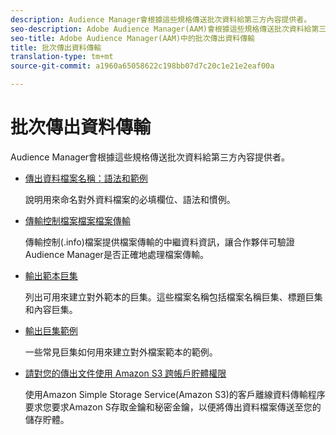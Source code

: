 ```yaml
---
description: Audience Manager會根據這些規格傳送批次資料給第三方內容提供者。
seo-description: Adobe Audience Manager(AAM)會根據這些規格傳送批次資料給第三方內容提供者。
seo-title: Adobe Audience Manager(AAM)中的批次傳出資料傳輸
title: 批次傳出資料傳輸
translation-type: tm+mt
source-git-commit: a1960a65058622c198bb07d7c20c1e21e2eaf00a

---
```



# 批次傳出資料傳輸

Audience Manager會根據這些規格傳送批次資料給第三方內容提供者。

* [傳出資料檔案名稱：語法和範例](/help/using/integration/receiving-audience-data/batch-outbound-transfers/outbound-file-name-contents.md)

   說明用來命名對外資料檔案的必填欄位、語法和慣例。

* [傳輸控制檔案檔案檔案傳輸](/help/using/integration/receiving-audience-data/batch-outbound-transfers/transfer-control-files.md)

   傳輸控制(.info)檔案提供檔案傳輸的中繼資料資訊，讓合作夥伴可驗證Audience Manager是否正確地處理檔案傳輸。

* [輸出範本巨集](/help/using/integration/receiving-audience-data/batch-outbound-transfers/outbound-template-macros.md)

   列出可用來建立對外範本的巨集。這些檔案名稱包括檔案名稱巨集、標題巨集和內容巨集。

* [輸出巨集範例](/help/using/integration/receiving-audience-data/batch-outbound-transfers/outbound-macro-examples.md)

   一些常見巨集如何用來建立對外檔案範本的範例。

* [請對您的傳出文件使用 Amazon S3 跨帳戶貯體權限](/help/using/integration/receiving-audience-data/batch-outbound-transfers/authorize-s3-cross-bucket.md)

   使用Amazon Simple Storage Service(Amazon S3)的客戶離線資料傳輸程序要求您要求Amazon S存取金鑰和秘密金鑰，以便將傳出資料檔案傳送至您的儲存貯體。

